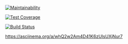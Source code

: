 [![Maintainability](https://api.codeclimate.com/v1/badges/a99a88d28ad37a79dbf6/maintainability)](https://codeclimate.com/github/codeclimate/codeclimate/maintainability)


[![Test Coverage](https://api.codeclimate.com/v1/badges/a99a88d28ad37a79dbf6/test_coverage)](https://codeclimate.com/github/codeclimate/codeclimate/test_coverage)


[![Build Status](https://travis-ci.com/JhonnyT18/python-project-lvl1.svg?branch=master)](https://travis-ci.com/JhonnyT18/python-project-lvl1)


https://asciinema.org/a/whQ2w2Am4D41K6zUIsUXjNur7